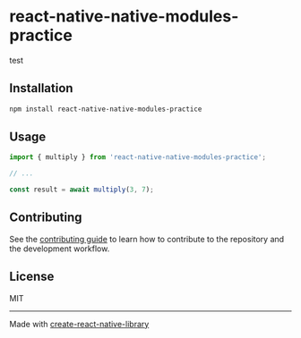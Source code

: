 # react-native-native-modules-practice

test

## Installation

```sh
npm install react-native-native-modules-practice
```

## Usage

```js
import { multiply } from 'react-native-native-modules-practice';

// ...

const result = await multiply(3, 7);
```

## Contributing

See the [contributing guide](CONTRIBUTING.md) to learn how to contribute to the repository and the development workflow.

## License

MIT

---

Made with [create-react-native-library](https://github.com/callstack/react-native-builder-bob)
